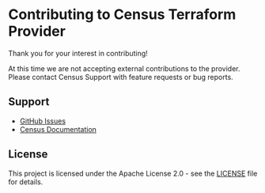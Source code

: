 # Contributing to Census Terraform Provider

Thank you for your interest in contributing!

At this time we are not accepting external contributions to the provider. Please contact Census Support with feature requests or bug reports.

## Support

- [GitHub Issues](https://github.com/sutrolabs/terraform-provider-census/issues)
- [Census Documentation](https://docs.getcensus.com/)

## License

This project is licensed under the Apache License 2.0 - see the [LICENSE](LICENSE) file for details.
